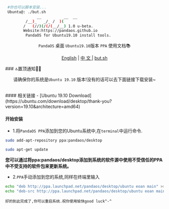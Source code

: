 ```bash
 #你也可以脚本安装...
 Ubuntu@: ./but.sh
	          __          __  __
		 /__)_   _/_ /  )(
		/   (//)(/(/(__/__) 1.0 u-beta.
		Website:https://pandaos.github.io
	     PandaOS for Ubuntu19.10 install tools.
```

<p align="center"><code>PandaOS</code> 桌面 <code>Ubuntu19.10</code>版本 <code>PPA</code> 使用文档📚</p>

<p align="center">
    <a href="https://github.com/pandaos/ubuntu-ppa" target="_blank">English</a> | 
    <a href="https://github.com/higker/JTesseract" target="_blank">中 文 </a> |
    <a href="https://github.com/pandaos/panda-ubuntu-tools" target="_blank">but.sh</a> 
</p>
### 🔝置顶通知👨‍💻‍
<p align="center">
请确保你的系统是<code>Ubuntu 19.10</code>
版本!没有的话可以去下面链接下载安装~</p>
</br>
#### 相关链接
- [Ubuntu 19.10 Download](https://ubuntu.com/download/desktop/thank-you?version=19.10&architecture=amd64)

#### 开始安装
- 1.将```PandaOS PPA```添加到您的Ubuntu系统中,在```terminal```中运行命令.
```bash
sudo add-apt-repository ppa:pandaos/desktop
``` 
```bash
sudo apt-get update
``` 
**您可以通过将ppa:pandaos/desktop添加到系统的软件源中使用不受信任的PPA中不受支持的软件包来更新系统。**
- 2.```PPA```手动添加到您的系统,同样在终端里输入
```bash
echo "deb http://ppa.launchpad.net/pandaos/desktop/ubuntu eoan main" >> /etc/apt/sources.list
echo "deb-src http://ppa.launchpad.net/pandaos/desktop/ubuntu eoan main" >> /etc/apt/sources.list
```
```好的到此完成了,你可以重启系统.祝你使用愉快good luck^-^```
